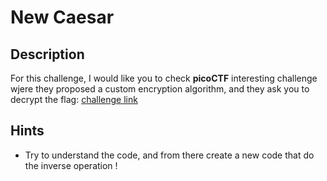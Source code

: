 # New Caesar

## Description

For this challenge, I would like you to check **picoCTF** interesting challenge wjere they proposed a custom encryption algorithm, and they ask you to decrypt the flag: [challenge link](https://play.picoctf.org/practice/challenge/158?page=1&search=new%20caesar)

## Hints

- Try to understand the code, and from there create a new code that do the inverse operation !
